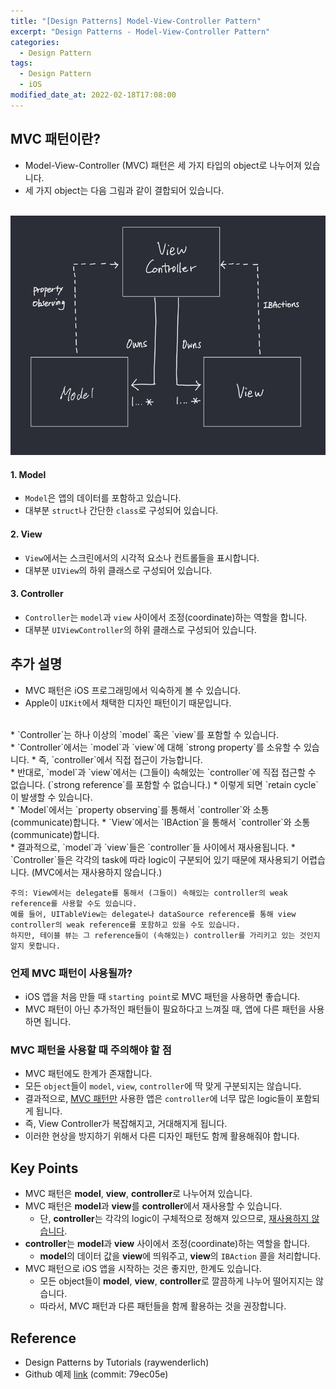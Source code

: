 ```yaml
---
title: "[Design Patterns] Model-View-Controller Pattern"
excerpt: "Design Patterns - Model-View-Controller Pattern"
categories: 
  - Design Pattern
tags:
  - Design Pattern
  - iOS
modified_date_at: 2022-02-18T17:08:00
---
```

## MVC 패턴이란?  
* Model-View-Controller (MVC) 패턴은 세 가지 타입의 object로 나누어져 있습니다.  
* 세 가지 object는 다음 그림과 같이 결합되어 있습니다.  
<br>
<center><img src="/assets/images/design_pattern/mvc_pattern/MVC_pattern_black.png"></center>

#### 1. Model
* `Model`은 앱의 데이터를 포함하고 있습니다.  
* 대부분 `struct`나 간단한 `class`로 구성되어 있습니다.  

#### 2. View  
* `View`에서는 스크린에서의 시각적 요소나 컨트롤들을 표시합니다.  
* 대부분 `UIView`의 하위 클래스로 구성되어 있습니다.  

#### 3. Controller  
* `Controller`는 `model`과 `view` 사이에서 조정(coordinate)하는 역할을 합니다.  
* 대부분 `UIViewController`의 하위 클래스로 구성되어 있습니다.  

## 추가 설명  
* MVC 패턴은 iOS 프로그래밍에서 익숙하게 볼 수 있습니다.  
* Apple이 `UIKit`에서 채택한 디자인 패턴이기 때문입니다.  
<br>
* `Controller`는 하나 이상의 `model` 혹은 `view`를 포함할 수 있습니다.  
<br>
* `Controller`에서는 `model`과 `view`에 대해 `strong property`를 소유할 수 있습니다.  
* 즉, `controller`에서 직접 접근이 가능합니다.  
<br>
* 반대로, `model`과 `view`에서는 (그들이) 속해있는 `controller`에 직접 접근할 수 없습니다. (`strong reference`를 포함할 수 없습니다.)  
* 이렇게 되면 `retain cycle`이 발생할 수 있습니다.  
<br>
* `Model`에서는 `property observing`를 통해서 `controller`와 소통(communicate)합니다.  
* `View`에서는 `IBAction`을 통해서 `controller`와 소통(communicate)합니다.  
<br>
* 결과적으로, `model`과 `view`들은 `controller`들 사이에서 재사용됩니다.  
* `Controller`들은 각각의 task에 따라 logic이 구분되어 있기 때문에 재사용되기 어렵습니다. (MVC에서는 재사용하지 않습니다.)  
<br>

```
주의: View에서는 delegate를 통해서 (그들이) 속해있는 controller의 weak reference를 사용할 수도 있습니다. 
예를 들어, UITableView는 delegate나 dataSource reference를 통해 view controller의 weak reference를 포함하고 있을 수도 있습니다.
하지만, 테이블 뷰는 그 reference들이 (속해있는) controller를 가리키고 있는 것인지 알지 못합니다.
```

### 언제 MVC 패턴이 사용될까?  
* iOS 앱을 처음 만들 때 `starting point`로 MVC 패턴을 사용하면 좋습니다.  
* MVC 패턴이 아닌 추가적인 패턴들이 필요하다고 느껴질 때, 앱에 다른 패턴을 사용하면 됩니다.  

### MVC 패턴을 사용할 때 주의해야 할 점  
* MVC 패턴에도 한계가 존재합니다.  
* 모든 `object`들이 `model`, `view`, `controller`에 딱 맞게 구분되지는 않습니다.  
* 결과적으로, <u>MVC 패턴만</u> 사용한 앱은 `controller`에 너무 많은 logic들이 포함되게 됩니다.  
* 즉, View Controller가 복잡해지고, 거대해지게 됩니다.  
* 이러한 현상을 방지하기 위해서 다른 디자인 패턴도 함께 활용해줘야 합니다.  

## Key Points  
* MVC 패턴은 **model**, **view**, **controller**로 나누어져 있습니다.  
* MVC 패턴은 **model**과 **view**를 **controller**에서 재사용할 수 있습니다.  
  * 단, **controller**는 각각의 logic이 구체적으로 정해져 있으므로, <u>재사용하지 않습니다</u>.  
* **controller**는 **model**과 **view** 사이에서 조정(coordinate)하는 역할을 합니다.  
  * **model**의 데이터 값을 **view**에 띄워주고, **view**의 `IBAction` 콜을 처리합니다.  
* MVC 패턴으로 iOS 앱을 시작하는 것은 좋지만, 한계도 있습니다.  
  * 모든 object들이 **model**, **view**, **controller**로 깔끔하게 나누어 떨어지지는 않습니다.  
  * 따라서, MVC 패턴과 다른 패턴들을 함께 활용하는 것을 권장합니다.  

## Reference  
* Design Patterns by Tutorials (raywenderlich)  
* Github 예제 [link](https://github.com/seungchann/fundamental-design-pattern-example/tree/main) (commit: 79ec05e)  